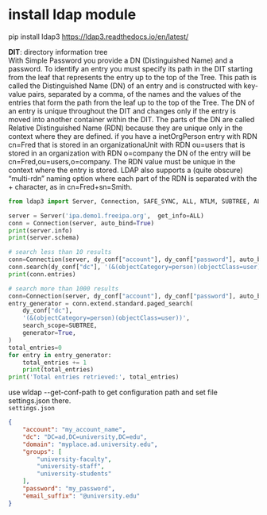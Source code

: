 # install ldap module
pip install ldap3
https://ldap3.readthedocs.io/en/latest/

**DIT**: directory information tree  
With Simple Password you provide a DN (Distinguished Name) and a password.
To identify an entry you must specify its path in the DIT starting from the leaf that represents the entry up to the top of the Tree. This path is called the Distinguished Name (DN) of an entry and is constructed with key-value pairs, separated by a comma, of the names and the values of the entries that form the path from the leaf up to the top of the Tree. The DN of an entry is unique throughout the DIT and changes only if the entry is moved into another container within the DIT. The parts of the DN are called Relative Distinguished Name (RDN) because they are unique only in the context where they are defined. if you have a inetOrgPerson entry with RDN cn=Fred that is stored in an organizationaUnit with RDN ou=users that is stored in an organization with RDN o=company the DN of the entry will be cn=Fred,ou=users,o=company. The RDN value must be unique in the context where the entry is stored. LDAP also supports a (quite obscure) “multi-rdn” naming option where each part of the RDN is separated with the + character, as in cn=Fred+sn=Smith.

```python
from ldap3 import Server, Connection, SAFE_SYNC, ALL, NTLM, SUBTREE, ALL_ATTRIBUTES, ALL_OPERATIONAL_ATTRIBUTES

server = Server('ipa.demo1.freeipa.org',  get_info=ALL)
conn = Connection(server, auto_bind=True)
print(server.info)
print(server.schema)

# search less than 10 results
conn=Connection(server, dy_conf["account"], dy_conf["password"], auto_bind=True)
conn.search(dy_conf["dc"], '(&(objectCategory=person)(objectClass=user))')
print(conn.entries)

# search more than 1000 results
conn=Connection(server, dy_conf["account"], dy_conf["password"], auto_bind=True)
entry_generator = conn.extend.standard.paged_search(
    dy_conf["dc"], 
    '(&(objectCategory=person)(objectClass=user))',
    search_scope=SUBTREE, 
    generator=True,
)
total_entries=0
for entry in entry_generator:
    total_entries += 1
    print(total_entries)
print('Total entries retrieved:', total_entries)
```

use wldap --get-conf-path to get configuration path and set file settings.json there.  
`settings.json`  
```JSON
{
    "account": "my_account_name",
    "dc": "DC=ad,DC=university,DC=edu",
    "domain": "myplace.ad.university.edu",
    "groups": [
        "university-faculty",
        "university-staff",
        "university-students"
    ],
    "password": "my_password",
    "email_suffix": "@university.edu"
}
```